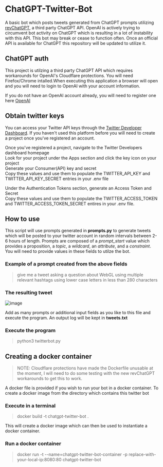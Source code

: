 # ChatGPT-Twitter-Bot
 A basic bot which posts tweets generated from ChatGPT prompts utilizing [revChatGPT](https://github.com/acheong08/ChatGPT), a third party ChatGPT API. OpenAI is actively trying to circumvent bot activity on ChatGPT which is resulting in a lot of instability with this API. This bot may break or cease to function often. Once an official API is available for ChatGPT this repository will be updated to utilize it. 

## ChatGPT auth

This project is utilzing a third party ChatGPT API which requires workarounds for OpenAI's Cloudflare protections. You will need Firefox/Chrome intalled.When executing this application a browser will open and you will need to login to OpenAI with your account information.


If you do not have an OpenAI account already, you will need to register one here [OpenAI](https://auth0.openai.com/u/signup/identifier?state=hKFo2SBTYlpad0VuSDQyQ1c3d3Zoa2ZuZ0pqNktPQnBJTDJTOKFur3VuaXZlcnNhbC1sb2dpbqN0aWTZIEh3WWN4Ylp0YzRaUTg4SlotSGJINDhRVlpRX2RnMUp1o2NpZNkgRFJpdnNubTJNdTQyVDNLT3BxZHR3QjNOWXZpSFl6d0Q)


## Obtain twitter keys

You can access your Twitter API keys through the [Twitter Developer Dashboard](https://developer.twitter.com/en/portal/dashboard). If you haven't used this platform before you will need to create a project once you've registered an account. 

Once you've registered a project, navigate to the Twitter Developers dashboard homepage <br>
Look for your project under the Apps section and click the key icon on your project <br>
Generate your Consumer(API) key and secret <br>
Copy these values and use them to populate the TWITTER_API_KEY and TWITTER_API_KEY_SECRET entries in your .env file <br>


Under the Authentication Tokens section, generate an Access Token and Secret <br>
Copy these values and use them to populate the TWITTER_ACCESS_TOKEN and TWITTER_ACCESS_TOKEN_SECRET entires in your .env file.


## How to use

This script will use prompts generated in **prompts.py** to generate tweets which will be posted to your twitter account in random intervals between 2-6 hours of length. Prompts are composed of a *prompt_start* value which provides a proposition, a *topic*, a *wildcard*, an *attribute*, and a *constraint*. You will need to provide values in these fields to utilze the bot.


### Example of a prompt created from the above fields
>  give me a tweet asking a question about WebGL using multiple relevant hashtags using lower case letters in less than 280 characters

### The resulting tweet
![image](https://user-images.githubusercontent.com/61042997/206834988-27bebff6-93ea-45d2-9430-638e3916b255.png)

Add as many prompts or additional input fields as you like to this file and execute the program. An output log will be kept in **tweets.txt**

### Execute the program
> python3 twitterbot.py


## Creating a docker container
> NOTE: Cloudflare protections have made the Dockerfile unusable at the moment, I will need to do some testing with the new revChatGPT workarounds to get this to work. 

A docker file is provided if you wish to run your bot in a docker container. To create a docker image from the directory which contains this twitter bot

### Execute in a terminal
> docker build -t chatgpt-twitter-bot .

This will create a docker image which can then be used to instantiate a docker container.

### Run a docker container
> docker run -t --name=chatgpt-twitter-bot-container -p replace-with-your-local-ip:8080:80 chatgpt-twitter-bot
